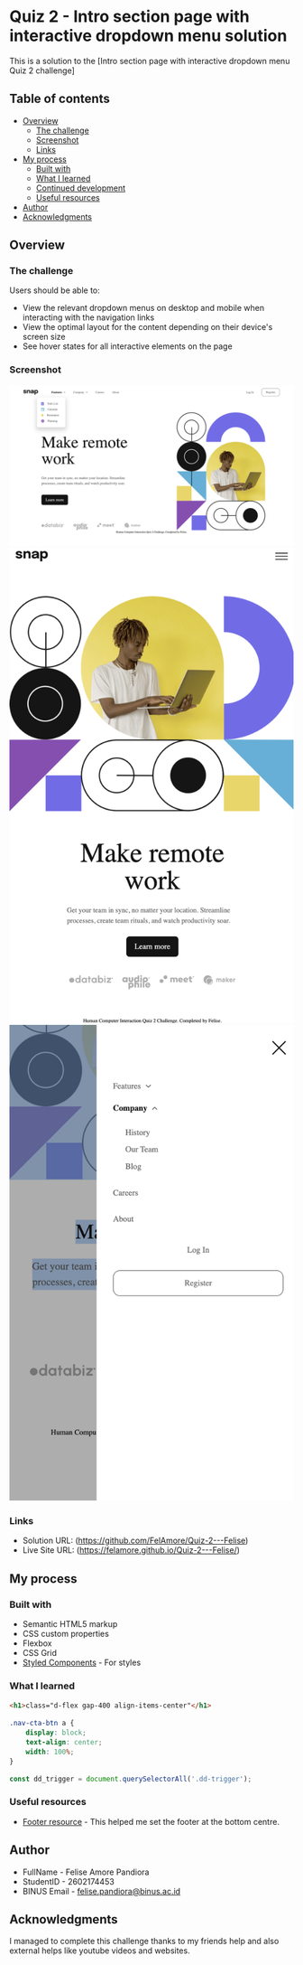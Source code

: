 # Quiz 2 - Intro section page with interactive dropdown menu solution

This is a solution to the [Intro section page with interactive dropdown menu Quiz 2 challenge]

## Table of contents

- [Overview](#overview)
  - [The challenge](#the-challenge)
  - [Screenshot](#screenshot)
  - [Links](#links)
- [My process](#my-process)
  - [Built with](#built-with)
  - [What I learned](#what-i-learned)
  - [Continued development](#continued-development)
  - [Useful resources](#useful-resources)
- [Author](#author)
- [Acknowledgments](#acknowledgments)

## Overview

### The challenge

Users should be able to:

- View the relevant dropdown menus on desktop and mobile when interacting with the navigation links
- View the optimal layout for the content depending on their device's screen size
- See hover states for all interactive elements on the page

### Screenshot

![Space N = 1000](images/ss.png)
![Space N = 1000](images/ss1.png)
![Space N = 1000](images/ss2.png)

### Links

- Solution URL: (https://github.com/FelAmore/Quiz-2---Felise)
- Live Site URL: (https://felamore.github.io/Quiz-2---Felise/)

## My process

### Built with

- Semantic HTML5 markup
- CSS custom properties
- Flexbox
- CSS Grid
- [Styled Components](https://styled-components.com/) - For styles

### What I learned

```html
<h1>class="d-flex gap-400 align-items-center"</h1>
```
```css
.nav-cta-btn a {
    display: block;
    text-align: center;
    width: 100%;
}
```
```js
const dd_trigger = document.querySelectorAll('.dd-trigger');
```

### Useful resources

- [Footer resource](https://stackoverflow.com/questions/15629511/how-can-i-make-my-footer-center-to-the-bottom-of-the-page) - This helped me set the footer at the bottom centre.

## Author 

- FullName - Felise Amore Pandiora
- StudentID - 2602174453
- BINUS Email - felise.pandiora@binus.ac.id

## Acknowledgments

I managed to complete this challenge thanks to my friends help and also external helps like youtube videos and websites.
